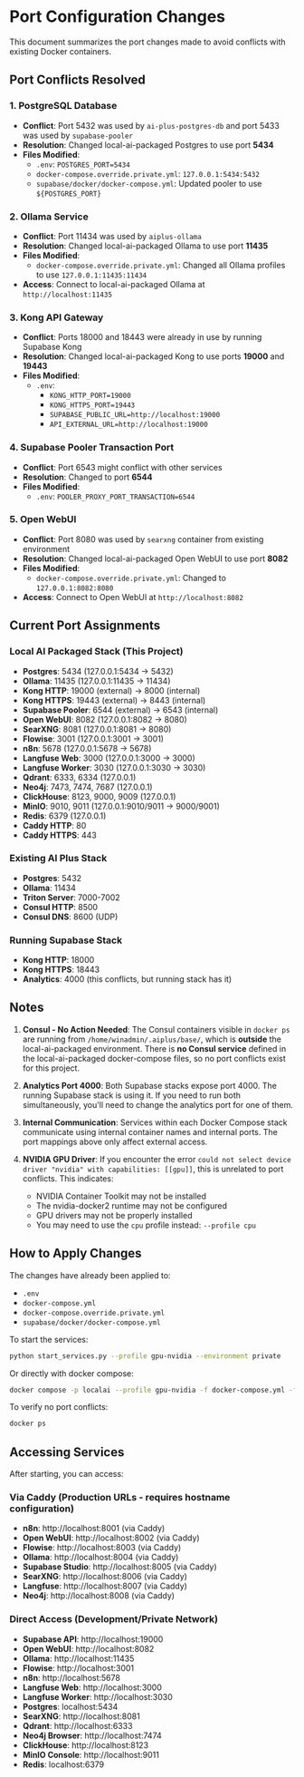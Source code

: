 # Port Configuration Changes

This document summarizes the port changes made to avoid conflicts with existing Docker containers.

## Port Conflicts Resolved

### 1. PostgreSQL Database
- **Conflict**: Port 5432 was used by `ai-plus-postgres-db` and port 5433 was used by `supabase-pooler`
- **Resolution**: Changed local-ai-packaged Postgres to use port **5434**
- **Files Modified**:
  - `.env`: `POSTGRES_PORT=5434`
  - `docker-compose.override.private.yml`: `127.0.0.1:5434:5432`
  - `supabase/docker/docker-compose.yml`: Updated pooler to use `${POSTGRES_PORT}`

### 2. Ollama Service
- **Conflict**: Port 11434 was used by `aiplus-ollama`
- **Resolution**: Changed local-ai-packaged Ollama to use port **11435**
- **Files Modified**:
  - `docker-compose.override.private.yml`: Changed all Ollama profiles to use `127.0.0.1:11435:11434`
- **Access**: Connect to local-ai-packaged Ollama at `http://localhost:11435`

### 3. Kong API Gateway
- **Conflict**: Ports 18000 and 18443 were already in use by running Supabase Kong
- **Resolution**: Changed local-ai-packaged Kong to use ports **19000** and **19443**
- **Files Modified**:
  - `.env`:
    - `KONG_HTTP_PORT=19000`
    - `KONG_HTTPS_PORT=19443`
    - `SUPABASE_PUBLIC_URL=http://localhost:19000`
    - `API_EXTERNAL_URL=http://localhost:19000`

### 4. Supabase Pooler Transaction Port
- **Conflict**: Port 6543 might conflict with other services
- **Resolution**: Changed to port **6544**
- **Files Modified**:
  - `.env`: `POOLER_PROXY_PORT_TRANSACTION=6544`

### 5. Open WebUI
- **Conflict**: Port 8080 was used by `searxng` container from existing environment
- **Resolution**: Changed local-ai-packaged Open WebUI to use port **8082**
- **Files Modified**:
  - `docker-compose.override.private.yml`: Changed to `127.0.0.1:8082:8080`
- **Access**: Connect to Open WebUI at `http://localhost:8082`

## Current Port Assignments

### Local AI Packaged Stack (This Project)
- **Postgres**: 5434 (127.0.0.1:5434 → 5432)
- **Ollama**: 11435 (127.0.0.1:11435 → 11434)
- **Kong HTTP**: 19000 (external) → 8000 (internal)
- **Kong HTTPS**: 19443 (external) → 8443 (internal)
- **Supabase Pooler**: 6544 (external) → 6543 (internal)
- **Open WebUI**: 8082 (127.0.0.1:8082 → 8080)
- **SearXNG**: 8081 (127.0.0.1:8081 → 8080)
- **Flowise**: 3001 (127.0.0.1:3001 → 3001)
- **n8n**: 5678 (127.0.0.1:5678 → 5678)
- **Langfuse Web**: 3000 (127.0.0.1:3000 → 3000)
- **Langfuse Worker**: 3030 (127.0.0.1:3030 → 3030)
- **Qdrant**: 6333, 6334 (127.0.0.1)
- **Neo4j**: 7473, 7474, 7687 (127.0.0.1)
- **ClickHouse**: 8123, 9000, 9009 (127.0.0.1)
- **MinIO**: 9010, 9011 (127.0.0.1:9010/9011 → 9000/9001)
- **Redis**: 6379 (127.0.0.1)
- **Caddy HTTP**: 80
- **Caddy HTTPS**: 443

### Existing AI Plus Stack
- **Postgres**: 5432
- **Ollama**: 11434
- **Triton Server**: 7000-7002
- **Consul HTTP**: 8500
- **Consul DNS**: 8600 (UDP)

### Running Supabase Stack
- **Kong HTTP**: 18000
- **Kong HTTPS**: 18443
- **Analytics**: 4000 (this conflicts, but running stack has it)

## Notes

1. **Consul - No Action Needed**: The Consul containers visible in `docker ps` are running from `/home/winadmin/.aiplus/base/`, which is **outside** the local-ai-packaged environment. There is **no Consul service** defined in the local-ai-packaged docker-compose files, so no port conflicts exist for this project.

2. **Analytics Port 4000**: Both Supabase stacks expose port 4000. The running Supabase stack is using it. If you need to run both simultaneously, you'll need to change the analytics port for one of them.

3. **Internal Communication**: Services within each Docker Compose stack communicate using internal container names and internal ports. The port mappings above only affect external access.

4. **NVIDIA GPU Driver**: If you encounter the error `could not select device driver "nvidia" with capabilities: [[gpu]]`, this is unrelated to port conflicts. This indicates:
   - NVIDIA Container Toolkit may not be installed
   - The nvidia-docker2 runtime may not be configured
   - GPU drivers may not be properly installed
   - You may need to use the `cpu` profile instead: `--profile cpu`

## How to Apply Changes

The changes have already been applied to:
- `.env`
- `docker-compose.yml`
- `docker-compose.override.private.yml`
- `supabase/docker/docker-compose.yml`

To start the services:
```bash
python start_services.py --profile gpu-nvidia --environment private
```

Or directly with docker compose:
```bash
docker compose -p localai --profile gpu-nvidia -f docker-compose.yml -f docker-compose.override.private.yml up -d
```

To verify no port conflicts:
```bash
docker ps
```

## Accessing Services

After starting, you can access:

### Via Caddy (Production URLs - requires hostname configuration)
- **n8n**: http://localhost:8001 (via Caddy)
- **Open WebUI**: http://localhost:8002 (via Caddy)
- **Flowise**: http://localhost:8003 (via Caddy)
- **Ollama**: http://localhost:8004 (via Caddy)
- **Supabase Studio**: http://localhost:8005 (via Caddy)
- **SearXNG**: http://localhost:8006 (via Caddy)
- **Langfuse**: http://localhost:8007 (via Caddy)
- **Neo4j**: http://localhost:8008 (via Caddy)

### Direct Access (Development/Private Network)
- **Supabase API**: http://localhost:19000
- **Open WebUI**: http://localhost:8082
- **Ollama**: http://localhost:11435
- **Flowise**: http://localhost:3001
- **n8n**: http://localhost:5678
- **Langfuse Web**: http://localhost:3000
- **Langfuse Worker**: http://localhost:3030
- **Postgres**: localhost:5434
- **SearXNG**: http://localhost:8081
- **Qdrant**: http://localhost:6333
- **Neo4j Browser**: http://localhost:7474
- **ClickHouse**: http://localhost:8123
- **MinIO Console**: http://localhost:9011
- **Redis**: localhost:6379

